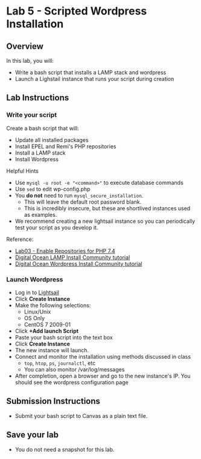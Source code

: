 # Lab 5 - Scripted Wordpress Installation

## Overview
In this lab, you will:
- Write a bash script that installs a LAMP stack and wordpress
- Launch a Lighstail instance that runs your script during creation

## Lab Instructions

### Write your script

Create a bash script that will:
- Update all installed packages
- Install EPEL and Remi's PHP repositories
- Install a LAMP stack
- Install Wordpress

Helpful Hints
- Use `mysql -u root -e "<command>"` to execute database commands
- Use `sed` to edit wp-config.php
- You **do not** need to run `mysql_secure_installation`. 
    - This will leave the default root password blank. 
    - This is incredibly insecure, but these are shortlived instances used as examples.
- We recommend creating a new lightsail instance so you can periodically test your script as you develop it.

Reference:
- [Lab03 - Enable Repositories for PHP 7.4](https://github.com/peckjd/cpsc318/tree/main/lab03#enable-repositories-for-php-74)
- [Digital Ocean LAMP Install Community tutorial](https://www.digitalocean.com/community/tutorials/how-to-install-linux-apache-mysql-php-lamp-stack-on-centos-7)
- [Digital Ocean Wordpress Install Community tutorial](https://www.digitalocean.com/community/tutorials/how-to-install-wordpress-on-centos-7)

### Launch Wordpress

- Log in to [Lightsail](https://lightsail.aws.amazon.com/)
- Click **Create Instance**
- Make the following selections:
    - Linux/Unix
    - OS Only
    - CentOS 7 2009-01
- Click **+Add launch Script**
- Paste your bash script into the text box
- Click **Create Instance**
- The new instance will launch. 
- Connect and monitor the installation using methods discussed in class
    - `top`, `htop`, `ps`, `journalctl`, etc
    - You can also monitor /var/log/messages
- After completion, open a browser and go to the new instance's IP. You should see the wordpress configuration page

## Submission Instructions

- Submit your bash script to Canvas as a plain text file.

## Save your lab

- You do not need a snapshot for this lab.